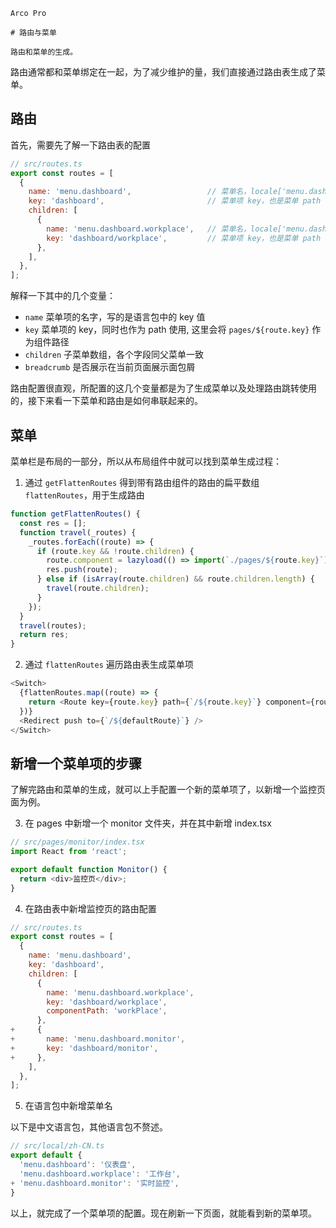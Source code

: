 `````
Arco Pro

# 路由与菜单

路由和菜单的生成。
`````

路由通常都和菜单绑定在一起，为了减少维护的量，我们直接通过路由表生成了菜单。

## 路由

首先，需要先了解一下路由表的配置

```js
// src/routes.ts
export const routes = [
  {
    name: 'menu.dashboard',                 // 菜单名，locale['menu.dashboard']
    key: 'dashboard',                       // 菜单项 key，也是菜单 path
    children: [
      {
        name: 'menu.dashboard.workplace',   // 菜单名，locale['menu.dashboard.workplace']
        key: 'dashboard/workplace',         // 菜单项 key，也是菜单 path
      },
    ],
  },
];
```

解释一下其中的几个变量：

- `name` 菜单项的名字，写的是语言包中的 key 值
- `key` 菜单项的 key，同时也作为 path 使用, 这里会将 `pages/${route.key}` 作为组件路径
- `children` 子菜单数组，各个字段同父菜单一致
- `breadcrumb` 是否展示在当前页面展示面包屑


路由配置很直观，所配置的这几个变量都是为了生成菜单以及处理路由跳转使用的，接下来看一下菜单和路由是如何串联起来的。

## 菜单

菜单栏是布局的一部分，所以从布局组件中就可以找到菜单生成过程：

1. 通过 `getFlattenRoutes` 得到带有路由组件的路由的扁平数组 `flattenRoutes`，用于生成路由

```js
function getFlattenRoutes() {
  const res = [];
  function travel(_routes) {
    _routes.forEach((route) => {
      if (route.key && !route.children) {
        route.component = lazyload(() => import(`./pages/${route.key}`));
        res.push(route);
      } else if (isArray(route.children) && route.children.length) {
        travel(route.children);
      }
    });
  }
  travel(routes);
  return res;
}

```

2. 通过 `flattenRoutes` 遍历路由表生成菜单项

```js
<Switch>
  {flattenRoutes.map((route) => {
    return <Route key={route.key} path={`/${route.key}`} component={route.component} />;
  })}
  <Redirect push to={`/${defaultRoute}`} />
</Switch>
```

## 新增一个菜单项的步骤

了解完路由和菜单的生成，就可以上手配置一个新的菜单项了，以新增一个监控页面为例。

3. 在 pages 中新增一个 monitor 文件夹，并在其中新增 index.tsx

```js
// src/pages/monitor/index.tsx
import React from 'react';

export default function Monitor() {
  return <div>监控页</div>;
}
```

4. 在路由表中新增监控页的路由配置

```js
// src/routes.ts
export const routes = [
  {
    name: 'menu.dashboard',
    key: 'dashboard',
    children: [
      {
        name: 'menu.dashboard.workplace',
        key: 'dashboard/workplace',
        componentPath: 'workPlace',
      },
+     {
+       name: 'menu.dashboard.monitor',
+       key: 'dashboard/monitor',
+     },
    ],
  },
];
```

5. 在语言包中新增菜单名

以下是中文语言包，其他语言包不赘述。

```js
// src/local/zh-CN.ts
export default {
  'menu.dashboard': '仪表盘',
  'menu.dashboard.workplace': '工作台',
+ 'menu.dashboard.monitor': '实时监控',
}
```

以上，就完成了一个菜单项的配置。现在刷新一下页面，就能看到新的菜单项。
